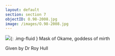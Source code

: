 ```yaml
---
layout: default
section: section 7
objectID: O.98-2008.jpg
image: /images/O.98-2008.jpg
---
```

![]({{site.baseurl}}/images/O.98-2008.jpg){: .img-fluid }
Mask of Okame, goddess of mirth

Given by Dr Roy Hull

